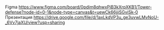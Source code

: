 Figma https://www.figma.com/board/0pdim8qhwxPiB3kXrpXKB1/Tower-defense?node-id=0-1&node-type=canvas&t=uewCk66jjiSGviSk-0
Презентация https://drive.google.com/file/d/1axLkdVP3u_ge3uvwLMvNoU-_6Vv7jaXU/view?usp=sharing
